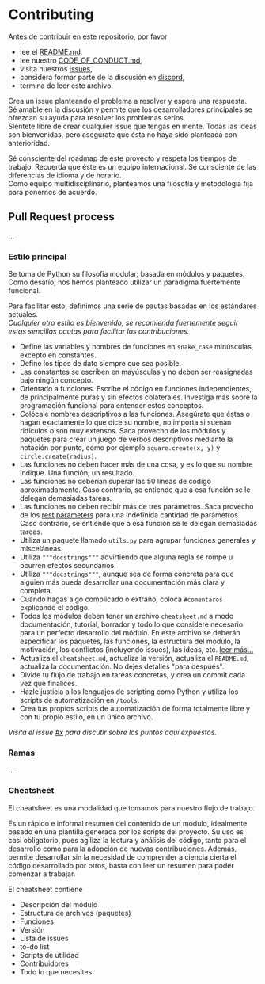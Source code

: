 # Contributing

Antes de contribuir en este repositorio, por favor
 * lee el [README.md](https://github.com/zero-files/crow_discord_bot/blob/master/README.md),
 * lee nuestro [CODE_OF_CONDUCT.md](https://github.com/zero-files/crow_discord_bot/blob/master/CODE_OF_CONDUCT.md),
 * visita nuestros [issues](https://github.com/zero-files/crow_discord_bot/issues),
 * considera formar parte de la discusión en [discord](https://discord.gg/w7us8z2),
 * termina de leer este archivo. 

Crea un issue planteando el problema a resolver y espera una respuesta. <br>
Sé amable en la discusión y permite que los desarrolladores principales se ofrezcan su ayuda para resolver los problemas serios. <br>
Siéntete libre de crear cualquier issue que tengas en mente. Todas las ideas son bienvenidas, pero asegúrate que ésta no haya sido planteada con anterioridad. 

Sé consciente del roadmap de este proyecto y respeta los tiempos de trabajo. 
Recuerda que éste es un equipo internacional. Sé consciente de las diferencias de idioma y de horario. <br>
Como equipo multidisciplinario, planteamos una filosofía y metodología fija para ponernos de acuerdo. 

## Pull Request process 
... 

### Estilo principal 
Se toma de Python su filosofía modular; basada en módulos y paquetes. <br>
Como desafío, nos hemos planteado utilizar un paradigma fuertemente funcional. <br>

Para facilitar esto, definimos una serie de pautas basadas en los estándares actuales.<br>
*Cualquier otro estilo es bienvenido, se recomienda fuertemente seguir estas sencillas pautas para facilitar las contribuciones.*

 * Define las variables y nombres de funciones en `snake_case` minúsculas, excepto en constantes. 
 * Define los tipos de dato siempre que sea posible.
 * Las constantes se escriben en mayúsculas y no deben ser reasignadas bajo ningún concepto. 
 * Orientado a funciones. Escribe el código en funciones independientes, de principalmente puras y sin efectos colaterales. Investiga más sobre la programación funcional para entender estos conceptos.
 * Colócale nombres descriptivos a las funciones. Asegúrate que éstas o hagan exactamente lo que dice su nombre, no importa si suenan ridículos o son muy extensos. Saca provecho de los módulos y paquetes para crear un juego de verbos descriptivos mediante la notación por punto, como por ejemplo `square.create(x, y)` y `circle.create(radius)`.
 * Las funciones no deben hacer más de una cosa, y es lo que su nombre indique. Una función, un resultado.
 * Las funciones no deberían superar las 50 lineas de código aproximadamente. Caso contrario, se entiende que a esa función se le delegan demasiadas tareas.
 * Las funciones no deben recibir más de tres parámetros. Saca provecho de los [rest parameters](https://medium.com/understand-the-python/understanding-the-asterisk-of-python-8b9daaa4a558#5720) para una  indefinida cantidad de parámetros. Caso contrario, se entiende que a esa función se le delegan demasiadas tareas.
 * Utiliza un paquete llamado `utils.py` para agrupar funciones generales y misceláneas. 
 * Utiliza `"""docstrings"""` advirtiendo que alguna regla se rompe u ocurren efectos secundarios.
 * Utiliza `"""docstrings"""`, aunque sea de forma concreta para que alguien más pueda desarrollar una documentación más clara y completa.
 * Cuando hagas algo complicado o extraño, coloca `#comentaros` explicando el código. 
 * Todos los módulos deben tener un archivo `cheatsheet.md` a modo documentación, tutorial, borrador y todo lo que considere necesario para un perfecto desarrollo del módulo.
   En este archivo se deberán especificar los paquetes, las funciones, la estructura del modulo, la motivación, los conflictos (incluyendo issues), las ideas, etc. 
   [leer más...](#Cheatsheet)
 * Actualiza el `cheatsheet.md`, actualiza la versión, actualiza el `README.md`, actualiza la documentación. No dejes detalles "para después". 
 * Divide tu flujo de trabajo en tareas concretas, y crea un commit cada vez que finalices.  
 * Hazle justicia a los lenguajes de scripting como Python y utiliza los scripts de automatización en `/tools`. 
 * Crea tus propios scripts de automatización de forma totalmente libre y con tu propio estilo, en un único archivo.

*Visita el issue [#x](#) para discutir sobre los puntos aquí expuestos.*

### Ramas 

...



### Cheatsheet

El cheatsheet es una modalidad que tomamos para nuestro flujo de trabajo. 

Es un rápido e informal resumen del contenido de un módulo, idealmente basado en una plantilla generada por los scripts del proyecto. 
Su uso es casi obligatorio, pues agiliza la lectura y análisis del código, tanto para el desarrollo como para la adopción de nuevas contribuciones. 
Además, permite desarrollar sin la necesidad de comprender a ciencia cierta el código desarrollado por otros, basta con leer un resumen para poder comenzar a trabajar. 

El cheatsheet contiene

* Descripción del módulo
* Estructura de archivos (paquetes)
* Funciones
* Versión
* Lista de issues
* to-do list
* Scripts de utilidad
* Contribuidores
* Todo lo que necesites
